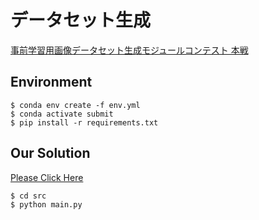 # データセット生成

[事前学習用画像データセット生成モジュールコンテスト 本戦](https://signate.jp/competitions/1073/submissions)

## Environment

```
$ conda env create -f env.yml
$ conda activate submit
$ pip install -r requirements.txt
```

## Our Solution

[Please Click Here](./doc/Solution.md)

```
$ cd src
$ python main.py
```
